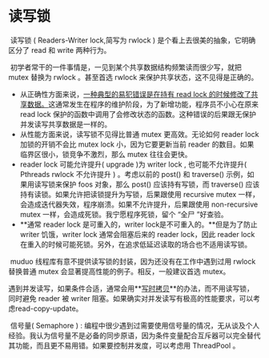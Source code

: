 # 读写锁

​		读写锁 ( Readers-Writer lock,简写为 rwlock ) 是个看上去很美的抽象，它明确区分了 read 和 write 两种行为。

​		初学者常干的一件事情是，一见到某个共享数据结构频繁读而很少写，就把 mutex 替换为 rwlock 。甚至首选 rwlock 来保护共享状态，这不见得是正确的。

- 从正确性方面来说，<u>一种典型的易犯错误是在持有 read lock 的时候修改了共享数据。</u>这通常发生在程序的维护阶段，为了新增功能，程序员不小心在原来 read  lock 保护的函数中调用了会修改状态的函数。这种错误的后果跟无保护并发读写共享数据是一样的。
- 从性能方面来说，读写锁不见得比普通 mutex 更高效。无论如何 reader lock 加锁的开销不会比 mutex lock 小，因为它要更新当前 reader 的数目。如果临界区很小，锁竞争不激烈，那么 mutex 往往会更快。
- reader lock 可能允许提升( upgrade )为 writer lock , 也可能不允许提升( Pthreads rwlock 不允许提升 ) 。考虑以前的 post() 和 traverse() 示例，如果用读写锁来保护 foos 对象，那么 post() 应该持有写锁，而 traverse() 应该持有读锁。如果允许把读锁提升为写锁，后果跟使用 recursive mutex 一样，会造成迭代器失效，程序崩溃。如果不允许提升，后果跟使用 non-recursive mutex 一样，会造成死锁。我宁愿程序死锁，留个 “全尸 ”好查验。
- **通常 reader lock 是可重入的，writer lock是不可重入的。**但是为了防止writer 饥饿，writer lock 通常会阻塞后来的 reader lock，因此 reader lock在重入的时候可能死锁。另外，在追求低延迟读取的场合也不适用读写锁。

​        muduo 线程库有意不提供读写锁的封装，因为还没有在工作中遇到过用 rwlock 替换普通 mutex 会显著提高性能的例子。相反，一般建议首选 mutex。

​		遇到并发读写，如果条件合适，通常会用**<u>写时拷贝</u>**的办法，而不用读写锁，同时避免 reader 被 writer 阻塞。如果确实对并发读写有极高的性能要求，可以考虑read-copy-update。





​		信号量( Semaphore ) : 编程中很少遇到过需要使用信号量的情况，无从谈及个人经验。我认为信号量不是必备的同步原语，因为条件变量配合互斥器可以完全替代其功能，而且更不易用错。如果要控制并发度，可以考虑用 ThreadPool 。



















